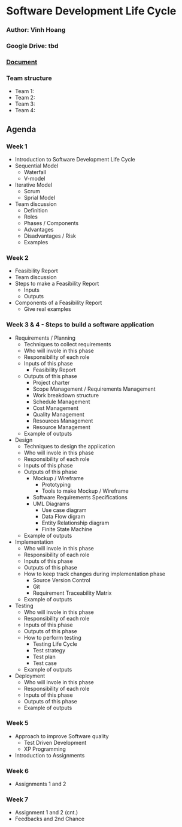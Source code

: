 # Software Development Life Cycle

### Author: Vinh Hoang
### Google Drive: tbd
### [Document](Documents.md)
### Team structure
- Team 1:
- Team 2:
- Team 3:
- Team 4:

## Agenda

### Week 1
- Introduction to Software Development Life Cycle
- Sequential Model
  - Waterfall
  - V-model
- Iterative Model
  - Scrum
  - Sprial Model
- Team discussion
  - Definition
  - Roles 
  - Phases / Components
  - Advantages
  - Disadvantages / Risk
  - Examples
### Week 2
 - Feasibility Report
 - Team discussion
  - Steps to make a Feasibility Report
    - Inputs
    - Outputs
  - Components of a Feasibility Report
    - Give real examples
### Week 3 & 4 - Steps to build a software application
  - Requirements / Planning
    - Techniques to collect requirements
    - Who will invole in this phase
    - Responsibility of each role
    - Inputs of this phase
      - Feasibility Report
    - Outputs of this phase
      - Project charter
      - Scope Management / Requirements Management
      - Work breakdown structure
      - Schedule Management 
      - Cost Management
      - Quality Management
      - Resources Management
      - Resource Management
    - Example of outputs
  - Design
    - Techniques to design the application
    - Who will invole in this phase
    - Responsibility of each role
    - Inputs of this phase
    - Outputs of this phase
      - Mockup / Wireframe
        - Prototyping
        - Tools to make Mockup / Wireframe
      - Software Requirements Specifications
      - UML Diagrams
        - Use case diagram
        - Data Flow digram
        - Entity Relationship diagram
        - Finite State Machine
    - Example of outputs
  - Implementation
    - Who will invole in this phase
    - Responsibility of each role
    - Inputs of this phase
    - Outputs of this phase
    - How to keep track changes during implementation phase
      - Source Version Control 
      - Git
      - Requirement Traceability Matrix
    - Example of outputs
  - Testing
    - Who will invole in this phase
    - Responsibility of each role
    - Inputs of this phase
    - Outputs of this phase
    - How to perform testing
      - Testing Life Cycle
      - Test strategy
      - Test plan
      - Test case
    - Example of outputs
  - Deployment
    - Who will invole in this phase
    - Responsibility of each role
    - Inputs of this phase
    - Outputs of this phase
    - Example of outputs
### Week 5
- Approach to improve Software quality
  - Test Driven Development
  - XP Programming
- Introduction to Assignments
### Week 6
- Assignments 1 and 2
### Week 7 
- Assignment 1 and 2 (cnt.)
- Feedbacks and 2nd Chance